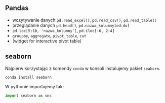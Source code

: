 ## Pandas
* wczytywanie danych `pd.read_excel()`, `pd.read_csv()`, `pd.read_table()`
* przeglądanie danych `pd.head()`, `pd.nazwa_kolumny[od:do]`
* `pd.loc[5:10, 'nazwa_kolumny']`, `pd.iloc[:6, 2:4]`
* `groupby`, `aggregate`, `pivot_table`, `cut`
* (widget for interactive pivot table)


## seaborn
Najpierw korzystając z komendy `conda` w konsoli instalujemy pakiet `seaborn`.
```
conda install seaborn
```

W pythonie importujemy tak:
```python
import seaborn as sns
```
